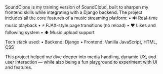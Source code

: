 SoundClone is my training version of SoundCloud, built to sharpen my frontend skills while integrating with a Django backend. The project includes all the core features of a music streaming platform:
•	🔊 Real-time music playback
•	⚡ PJAX-style page transitions (no reload)
•	❤️ Likes and following system
•	⬆️ Music upload support

Tech stack used:
•	Backend: Django
•	Frontend: Vanilla JavaScript, HTML, CSS

This project helped me dive deeper into media handling, dynamic UX, and user interaction — while also being a fun playground to experiment with UI and features.
